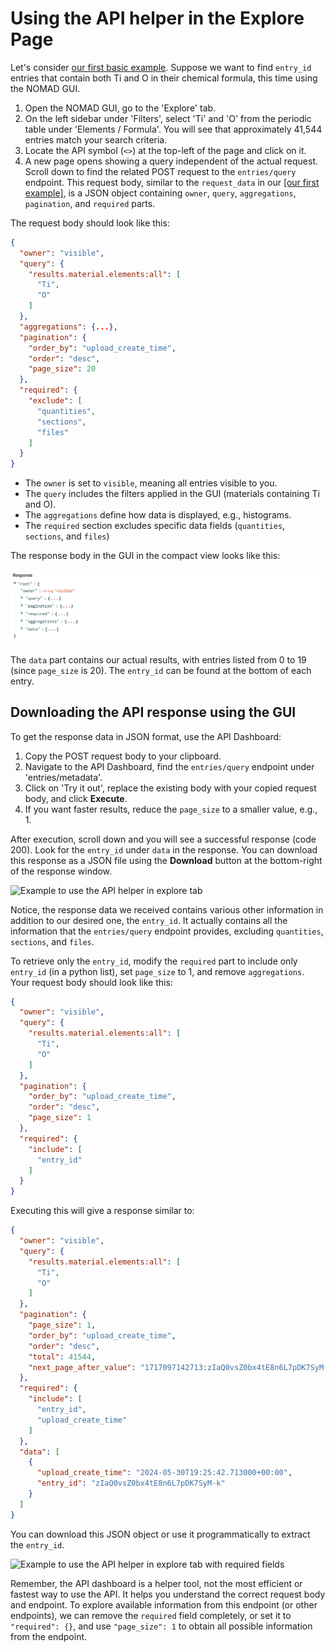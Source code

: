 # Using the API helper in the Explore Page

Let's consider [our first basic example](../M4_2_1_example_api_explained.md). Suppose we want to find `entry_id` entries that contain both Ti and O in their chemical formula, this time using the NOMAD GUI.

1. Open the NOMAD GUI, go to the 'Explore' tab.
2. On the left sidebar under 'Filters', select 'Ti' and 'O' from the periodic table under 'Elements / Formula'. You will see that approximately 41,544 entries match your search criteria.
3. Locate the API symbol (`<>`) at the top-left of the page and click on it.
4. A new page opens showing a query independent of the actual request. Scroll down to find the related POST request to the `entries/query` endpoint. This request body, similar to the `request_data` in our [[our first example]](../M4_2_1_example_api_explained.md), is a JSON object containing `owner`, `query`, `aggregations`, `pagination`, and `required` parts.

The request body should look like this:
```json
{
  "owner": "visible",
  "query": {
    "results.material.elements:all": [
      "Ti",
      "O"
    ]
  },
  "aggregations": {...},
  "pagination": {
    "order_by": "upload_create_time",
    "order": "desc",
    "page_size": 20
  },
  "required": {
    "exclude": [
      "quantities",
      "sections",
      "files"
    ]
  }
}
```

* The `owner` is set to `visible`, meaning all entries visible to you.
* The `query` includes the filters applied in the GUI (materials containing Ti and O).
* The `aggregations` define how data is displayed, e.g., histograms. 
* The `required` section excludes specific data fields (`quantities`, `sections`, and `files`)

The response body in the GUI in the compact view looks like this:

![GUI response compact](../../images/response_compact.png)


The `data` part contains our actual results, with entries listed from 0 to 19 (since `page_size` is 20). The `entry_id` can be found at the bottom of each entry. 

## Downloading the API response using the GUI

To get the response data in JSON format, use the API Dashboard:

1. Copy the POST request body to your clipboard.
2. Navigate to the API Dashboard, find the `entries/query` endpoint under 'entries/metadata'.
3. Click on 'Try it out', replace the existing body with your copied request body, and click **Execute**.
4. If you want faster results, reduce the `page_size` to a smaller value, e.g., 1.
   
After execution, scroll down and you will see a successful response (code 200). Look for the `entry_id` under `data` in the response. You can download this response as a JSON file using the **Download** button at the bottom-right of the response window.

![Example to use the API helper in explore tab](../../images/example_use_API_explore.gif)

Notice, the response data we received contains various other information in addition to our desired one, the `entry_id`. It actually contains all the information that the `entries/query` endpoint provides, excluding `quantities`, `sections`, and `files`.

To retrieve only the `entry_id`, modify the `required` part to include only `entry_id` (in a python list), set `page_size` to 1, and remove `aggregations`. Your request body should look like this:

```json
{
  "owner": "visible",
  "query": {
    "results.material.elements:all": [
      "Ti",
      "O"
    ]
  },
  "pagination": {
    "order_by": "upload_create_time",
    "order": "desc",
    "page_size": 1
  },
  "required": {
    "include": [
      "entry_id"
    ]
  }
}

```

Executing this will give a response similar to:

```json
{
  "owner": "visible",
  "query": {
    "results.material.elements:all": [
      "Ti",
      "O"
    ]
  },
  "pagination": {
    "page_size": 1,
    "order_by": "upload_create_time",
    "order": "desc",
    "total": 41544,
    "next_page_after_value": "1717097142713:zIaQ0vsZ0bx4tE8n6L7pDK7SyM-k"
  },
  "required": {
    "include": [
      "entry_id",
      "upload_create_time"
    ]
  },
  "data": [
    {
      "upload_create_time": "2024-05-30T19:25:42.713000+00:00",
      "entry_id": "zIaQ0vsZ0bx4tE8n6L7pDK7SyM-k"
    }
  ]
}

```
You can download this JSON object or use it programmatically to extract the `entry_id`.

![Example to use the API helper in explore tab with required fields](../../images/example_use_API_explore_required.gif)

Remember, the API dashboard is a helper tool, not the most efficient or fastest way to use the API. It helps you understand the correct request body and endpoint. To explore available information from this endpoint (or other endpoints), we can remove the `required` field completely, or set it to `"required": {}`, and use `"page_size": 1` to obtain all possible information from the endpoint.